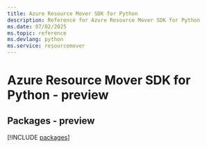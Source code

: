 ```yaml
---
title: Azure Resource Mover SDK for Python
description: Reference for Azure Resource Mover SDK for Python
ms.date: 07/02/2025
ms.topic: reference
ms.devlang: python
ms.service: resourcemover
---
```

# Azure Resource Mover SDK for Python - preview
## Packages - preview
[!INCLUDE [packages](resource-mover-index.md)]